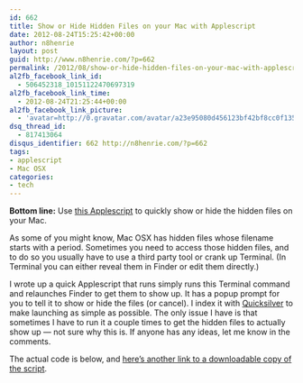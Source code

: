 ```yaml
---
id: 662
title: Show or Hide Hidden Files on your Mac with Applescript
date: 2012-08-24T15:25:42+00:00
author: n8henrie
layout: post
guid: http://www.n8henrie.com/?p=662
permalink: /2012/08/show-or-hide-hidden-files-on-your-mac-with-applescript/
al2fb_facebook_link_id:
  - 506452318_10151122470697319
al2fb_facebook_link_time:
  - 2012-08-24T21:25:44+00:00
al2fb_facebook_link_picture:
  - 'avatar=http://0.gravatar.com/avatar/a23e95080d456123bf42bf8cc0f13519?s=96&amp;d=wavatar&amp;r=PG'
dsq_thread_id:
  - 817413064
disqus_identifier: 662 http://n8henrie.com/?p=662
tags:
- applescript
- Mac OSX
categories:
- tech
---
```

**Bottom line:** Use <a href="http://cl.ly/1s0K0k0F2b07" title="Show or Hide HIdden Files" target="_blank">this Applescript</a> to quickly show or hide the hidden files on your Mac.

<!--more-->



As some of you might know, Mac OSX has hidden files whose filename starts with a period. Sometimes you need to access those hidden files, and to do so you usually have to use a third party tool or crank up Terminal. (In Terminal you can either reveal them in Finder or edit them directly.)

I wrote up a quick Applescript that runs simply runs this Terminal command and relaunches Finder to get them to show up. It has a popup prompt for you to tell it to show or hide the files (or cancel). I index it with <a href="http://qsapp.com/" title="Quicksilver" target="_blank">Quicksilver</a> to make launching as simple as possible. The only issue I have is that sometimes I have to run it a couple times to get the hidden files to actually show up — not sure why this is. If anyone has any ideas, let me know in the comments.

The actual code is below, and <a href="http://cl.ly/1s0K0k0F2b07" title="Show or Hide HIdden Files" target="_blank">here’s another link to a downloadable copy of the script</a>.

<script src="http://pastebin.com/embed_js.php?i=rWVC0Hzf"></script>
